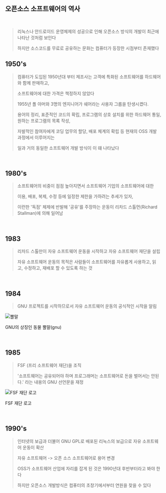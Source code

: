 오픈소스 소프트웨어의 역사
---
<br>

> 리눅스나 안드로이드 운영체제의 성공으로 인해 오픈소스 방식의 개발이 최근에 나타난 것처럼 보인다
> 
> 하지만 소스코드를 무료로 공유하는 문화는 컴퓨터가 등장한 시점부터 존재했다

## 1950's
> 컴퓨터가 도입된 1950년대 부터 제조사는 고객에 특화된 소프트웨어를 하드웨어와 함께 판매하고,
> 
> 소프트웨어에 대한 가격은 책정하지 않았다
>
> 1955년 폴 아머와 3명의 엔지니어가 쉐어라는 사용자 그룹을 탄생시켰다. 
>
> 용어의 정리, 표준적인 코드의 확립, 프로그램의 상호 설치를 위한 하드웨어 통일, 원하는 프로그램의 목록 작성,
> 
> 자발적인 참여자에게 코딩 업무의 할당, 배포 체계의 확립 등 현재의 OSS 개발 과정에서 이루어지는
>
> 일과 거의 동일한 소프트웨어 개발 방식이 이 떄 나타났다
>
>
>
>
>
>
>
<br>

## 1980's
> 소프트웨어의 비중이 점점 높아지면서 소프트웨어 기업의 소프트웨어에 대한 
> 
> 이용, 배포, 복제, 수정 등에 일정한 제한을 가하려는 추세가 있자,
> 
> 이런한 '독점' 체제에 반발해 '공유'를 주장하는 운동이 리차드 스톨먼(Richard Stallman)에 의해 일어남
<br>

## 1983
> 리차드 스톨만이 자유 소프트웨어 운동을 시작하고 자유 소프트웨어 재단을 설립
>
> 자유 소프트웨어 운동의 목적은 사람들이 소프트웨어를 자유롭게 사용하고, 읽고, 수정하고, 재배포 할 수 있도록 하는 것
<br>

## 1984
> GNU 프로젝트를 시작하므로서 자유 소프트웨어 운동의 공식적인 시작을 알림

![뿔말](https://user-images.githubusercontent.com/114066603/193474668-37158c8c-ab08-4b58-b4aa-59d1ba562a2a.png)

GNU의 상징인 동물 뿔말(gnu)

<br>

## 1985
> FSF (프리 소프트웨어 재단)을 조직
>
>'소프트웨어는 공유되어야 하며 프로그래머는 소프트웨어로 돈을 벌어서는 안된다.' 라는 내용의 GNU 선언문을 재정

![FSF 재단 로고](https://user-images.githubusercontent.com/114066603/193474482-c390c0bc-5d42-422d-8be3-114f9f5721d3.png)

FSF 재단 로고

<br>

## 1990's
> 인터넷의 보급과 더불어 GNU GPL로 배포된 리눅스의 보급으로 자유 소프트웨어 운동이 확산
>
> 자유 소프트웨어 -> 오픈 소스 소프트웨어로 용어 변경
>
> OSS가 소프트웨어 산업에 자리를 잡게 된 것은 1990년대 후반부터라고 봐야 한다 
>
> 하지만 오픈소스 개발방식은 컴퓨터의 초창기에서부터 연원을 찾을 수 있다
>
>
>
>
>
>






